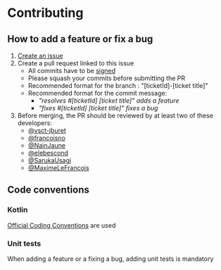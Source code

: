 # Contributing

## How to add a feature or fix a bug

1. [Create an issue](https://github.com/theopenconversationkit/tock/issues/new)
2. Create a pull request linked to this issue
    - All commits have to be [signed](https://help.github.com/en/github/authenticating-to-github/managing-commit-signature-verification) 
    - Please squash your commits before submitting the PR
    - Recommended format for the branch : "\[ticketId]-\[ticket title]"
    - Recommended format for the commit message:
        - *"resolves #\[ticketId] \[ticket title]" adds a feature*
        - *"fixes #\[ticketId] \[ticket title]" fixes a bug*       
3. Before merging, the PR should be reviewed by at least two of these developers:
    * [@vsct-jburet](https://github.com/vsct-jburet)
    * [@francoisno](https://github.com/francoisno)
    * [@NainJaune](https://github.com/NainJaune)
    * [@elebescond](https://github.com/elebescond)
    * [@SarukaUsagi](https://github.com/SarukaUsagi)
    * [@MaximeLeFrancois](https://github.com/MaximeLeFrancois)
        
## Code conventions

### Kotlin

[Official Coding Conventions](https://kotlinlang.org/docs/reference/coding-conventions.html) are used

### Unit tests

When adding a feature or a fixing a bug, adding unit tests is mandatory